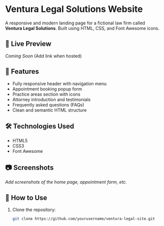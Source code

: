 # Ventura Legal Solutions Website

A responsive and modern landing page for a fictional law firm called **Ventura Legal Solutions**. Built using HTML, CSS, and Font Awesome icons.

## 🔗 Live Preview
*Coming Soon* (Add link when hosted)

## 📁 Features
- Fully responsive header with navigation menu
- Appointment booking popup form
- Practice areas section with icons
- Attorney introduction and testimonials
- Frequently asked questions (FAQs)
- Clean and semantic HTML structure

## 🛠️ Technologies Used
- HTML5
- CSS3
- Font Awesome

## 📷 Screenshots
*Add screenshots of the home page, appointment form, etc.*

## 🚀 How to Use
1. Clone the repository:
   ```bash
   git clone https://github.com/yourusername/ventura-legal-site.git
